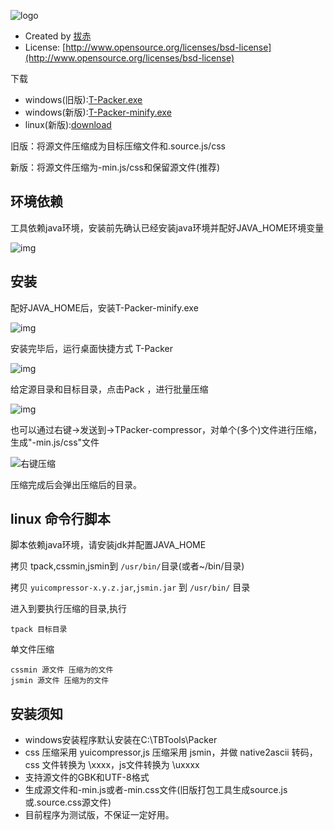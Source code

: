 ![logo](http://img04.taobaocdn.com/tps/i4/T1rEB3Xm4wXXXXXXXX-496-96.png)

- Created by [拔赤](http://jayli.github.com)
- License: [http://www.opensource.org/licenses/bsd-license](http://www.opensource.org/licenses/bsd-license)

下载

- windows(旧版):[T-Packer.exe](https://github.com/taobao-wd/Tpacker/raw/master/T-Packer.exe)
- windows(新版):[T-Packer-minify.exe](https://github.com/taobao-wd/Tpacker/raw/master/T-Packer-minify.exe)
- linux(新版):[download](https://github.com/taobao-wd/Tpacker/raw/master/tpack)

旧版：将源文件压缩成为目标压缩文件和.source.js/css

新版：将源文件压缩为-min.js/css和保留源文件(推荐)

## 环境依赖

工具依赖java环境，安装前先确认已经安装java环境并配好JAVA_HOME环境变量

![img](http://img01.taobaocdn.com/tps/i1/T1Zm8ZXd4kXXXXXXXX-394-407.png)

## 安装

配好JAVA_HOME后，安装T-Packer-minify.exe

![img](http://img02.taobaocdn.com/tps/i2/T18mRZXaJnXXXXXXXX-511-400.png)

安装完毕后，运行桌面快捷方式 T-Packer

![img](http://img03.taobaocdn.com/tps/i3/T1m_VZXolaXXXXXXXX-206-305.png)

给定源目录和目标目录，点击Pack ，进行批量压缩

![img](http://img03.taobaocdn.com/tps/i3/T1u_0ZXbdgXXXXXXXX-709-80.png)

也可以通过右键->发送到->TPacker-compressor，对单个(多个)文件进行压缩，生成"-min.js/css"文件

![右键压缩](http://img02.taobaocdn.com/tps/i2/T1Dfd3XbBzXXXXXXXX-478-99.png)

压缩完成后会弹出压缩后的目录。

## linux 命令行脚本

脚本依赖java环境，请安装jdk并配置JAVA_HOME

拷贝 tpack,cssmin,jsmin到 `/usr/bin/`目录(或者~/bin/目录)

拷贝 `yuicompressor-x.y.z.jar`,`jsmin.jar` 到 `/usr/bin/` 目录

进入到要执行压缩的目录,执行

	tpack 目标目录

单文件压缩
	
	cssmin 源文件 压缩为的文件
	jsmin 源文件 压缩为的文件

## 安装须知

- windows安装程序默认安装在C:\TBTools\Packer
- css 压缩采用 yuicompressor,js 压缩采用 jsmin，并做 native2ascii 转码，css 文件转换为 \xxxx，js文件转换为 \uxxxx
- 支持源文件的GBK和UTF-8格式
- 生成源文件和-min.js或者-min.css文件(旧版打包工具生成source.js或.source.css源文件)
- 目前程序为测试版，不保证一定好用。

